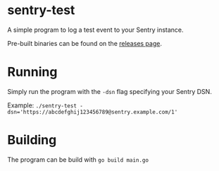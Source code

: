 # sentry-test
A simple program to log a test event to your Sentry instance.

Pre-built binaries can be found on the [releases page](https://github.com/rxdn/sentry-test/releases).

# Running
Simply run the program with the `-dsn` flag specifying your Sentry DSN.

Example: `./sentry-test -dsn='https://abcdefghij123456789@sentry.example.com/1'`

# Building
The program can be build with `go build main.go` 
